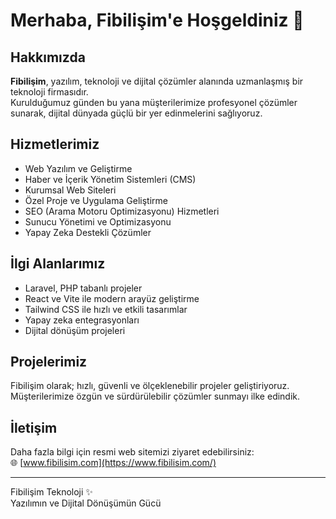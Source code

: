 # Merhaba, Fibilişim'e Hoşgeldiniz 👋

## Hakkımızda
**Fibilişim**, yazılım, teknoloji ve dijital çözümler alanında uzmanlaşmış bir teknoloji firmasıdır.  
Kurulduğumuz günden bu yana müşterilerimize profesyonel çözümler sunarak, dijital dünyada güçlü bir yer edinmelerini sağlıyoruz.

## Hizmetlerimiz
- Web Yazılım ve Geliştirme
- Haber ve İçerik Yönetim Sistemleri (CMS)
- Kurumsal Web Siteleri
- Özel Proje ve Uygulama Geliştirme
- SEO (Arama Motoru Optimizasyonu) Hizmetleri
- Sunucu Yönetimi ve Optimizasyonu
- Yapay Zeka Destekli Çözümler

## İlgi Alanlarımız
- Laravel, PHP tabanlı projeler
- React ve Vite ile modern arayüz geliştirme
- Tailwind CSS ile hızlı ve etkili tasarımlar
- Yapay zeka entegrasyonları
- Dijital dönüşüm projeleri

## Projelerimiz
Fibilişim olarak; hızlı, güvenli ve ölçeklenebilir projeler geliştiriyoruz.  
Müşterilerimize özgün ve sürdürülebilir çözümler sunmayı ilke edindik.

## İletişim
Daha fazla bilgi için resmi web sitemizi ziyaret edebilirsiniz:  
🌐 [www.fibilisim.com](https://www.fibilisim.com/)

---
Fibilişim Teknoloji ✨  
Yazılımın ve Dijital Dönüşümün Gücü

